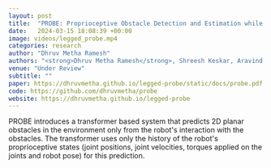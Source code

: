 ```yaml
---
layout: post
title:  "PROBE: Proprioceptive Obstacle Detection and Estimation while Navigating in Clutter"
date:   2024-03-15 18:08:39 +00:00
image: videos/legged_probe.mp4
categories: research
author: "Dhruv Metha Ramesh"
authors: "<strong>Dhruv Metha Ramesh</strong>, Shreesh Keskar, Aravind Sivaramakrishnan, Kostas E Bekris, Jingjin Yu, Abdeslam Boularias"
venue: "Under Review"
subtitle: ""
paper: https://dhruvmetha.github.io/legged-probe/static/docs/probe.pdf
code: https://github.com/dhruvmetha/probe
website: https://dhruvmetha.github.io/legged-probe
---
```

PROBE introduces a transformer based system that predicts 2D planar obstacles in the environment only from the robot's interaction with the obstacles. The transformer uses only the history of the robot's proprioceptive states (joint positions, joint velocities, torques applied on the joints and robot pose) for this prediction.